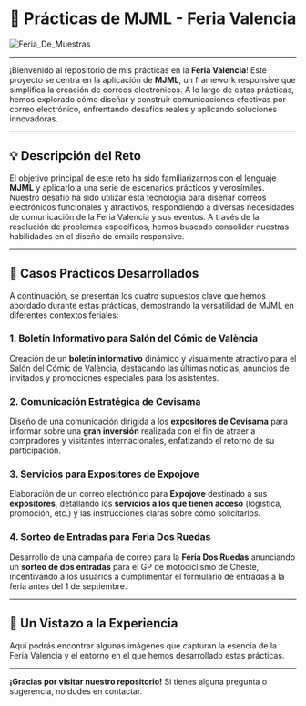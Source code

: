 # 🚀 Prácticas de MJML - Feria Valencia
![Feria_De_Muestras](https://fimma-maderalia.feriavalencia.com/wp-content/uploads/2019/02/LOGO-FERIA-VALENCIA-OK.jpg)

---

¡Bienvenido al repositorio de mis prácticas en la **Feria Valencia**! Este proyecto se centra en la aplicación de **MJML**, un framework responsive que simplifica la creación de correos electrónicos. A lo largo de estas prácticas, hemos explorado cómo diseñar y construir comunicaciones efectivas por correo electrónico, enfrentando desafíos reales y aplicando soluciones innovadoras.

---

## 💡 Descripción del Reto

El objetivo principal de este reto ha sido familiarizarnos con el lenguaje **MJML** y aplicarlo a una serie de escenarios prácticos y verosímiles. Nuestro desafío ha sido utilizar esta tecnología para diseñar correos electrónicos funcionales y atractivos, respondiendo a diversas necesidades de comunicación de la Feria Valencia y sus eventos. A través de la resolución de problemas específicos, hemos buscado consolidar nuestras habilidades en el diseño de emails responsive.

---

## 🎯 Casos Prácticos Desarrollados

A continuación, se presentan los cuatro supuestos clave que hemos abordado durante estas prácticas, demostrando la versatilidad de MJML en diferentes contextos feriales:

### 1. Boletín Informativo para Salón del Cómic de València

Creación de un **boletín informativo** dinámico y visualmente atractivo para el Salón del Cómic de València, destacando las últimas noticias, anuncios de invitados y promociones especiales para los asistentes.

### 2. Comunicación Estratégica de Cevisama

Diseño de una comunicación dirigida a los **expositores de Cevisama** para informar sobre una **gran inversión** realizada con el fin de atraer a compradores y visitantes internacionales, enfatizando el retorno de su participación.

### 3. Servicios para Expositores de Expojove

Elaboración de un correo electrónico para **Expojove** destinado a sus **expositores**, detallando los **servicios a los que tienen acceso** (logística, promoción, etc.) y las instrucciones claras sobre cómo solicitarlos.

### 4. Sorteo de Entradas para Feria Dos Ruedas

Desarrollo de una campaña de correo para la **Feria Dos Ruedas** anunciando un **sorteo de dos entradas** para el GP de motociclismo de Cheste, incentivando a los usuarios a cumplimentar el formulario de entradas a la feria antes del 1 de septiembre.

---

## 📸 Un Vistazo a la Experiencia

Aquí podrás encontrar algunas imágenes que capturan la esencia de la Feria Valencia y el entorno en el que hemos desarrollado estas prácticas.

---

**¡Gracias por visitar nuestro repositorio!** Si tienes alguna pregunta o sugerencia, no dudes en contactar.